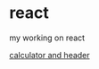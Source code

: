 # react
my working on react

[calculator and header](https://atahanata.github.io/react/calc/public/index.html)
